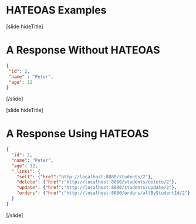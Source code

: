 # HATEOAS Examples

[slide hideTitle]

# A Response Without HATEOAS​

```json
{​
 "id": 2,​
 "name" : "Peter",​
 "age": 12 ​
}​
```

[/slide]

[slide hideTitle]

# A Response Using HATEOAS​

```json
{ 
  "id": 2, 
  "name": "Peter", 
  "age": 12, ​
  "_links": { ​
    "self": {"href":"http://localhost:8080/students/2"},​
    "delete": {"href":"http://localhost:8080/students/delete/2"},​
    "update": {"href":"http://localhost:8080/students/update/2"},​
    "orders": {"href":"http://localhost:8080/orders/allByStudentId/2"}​
  } ​
}​
```

[/slide]